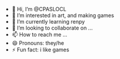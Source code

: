 - 👋 Hi, I’m @CPASLOCL
- 👀 I’m interested in art, and making games
- 🌱 I’m currently learning renpy
- 💞️ I’m looking to collaborate on ...
- 📫 How to reach me ...
- 😄 Pronouns: they/he
- ⚡ Fun fact: i like games

<!---
CPASLOCL/CPASLOCL is a ✨ special ✨ repository because its `README.md` (this file) appears on your GitHub profile.
You can click the Preview link to take a look at your changes.
--->
